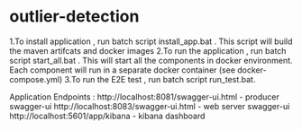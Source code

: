 # outlier-detection

1.To install application , run batch script install_app.bat . This script will build the maven artifcats and docker images
2.To run the application , run batch script start_all.bat . This will start all the components in docker environment. Each component will run in a separate docker container
(see docker-compose.yml)
3.To run the E2E test , run batch script run_test.bat.

Application Endpoints : 
http://localhost:8081/swagger-ui.html - producer swagger-ui
http://localhost:8083/swagger-ui.html - web server swagger-ui
http://localhost:5601/app/kibana - kibana dashboard
